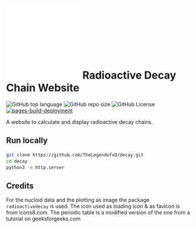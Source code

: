 # ![Logo](https://raw.githubusercontent.com/TheLegendofxD/decay/main/assets/atom.svg) Radioactive Decay Chain Website
![GitHub top language](https://img.shields.io/github/languages/top/TheLegendofxD/decay?style=flat)
![GitHub repo size](https://img.shields.io/github/repo-size/TheLegendofxD/decay?style=flat)
![GitHub License](https://img.shields.io/github/license/TheLegendofxD/decay?style=flat)
[![pages-build-deployment](https://github.com/TheLegendofxD/decay/actions/workflows/pages/pages-build-deployment/badge.svg)](https://github.com/TheLegendofxD/decay/actions/workflows/pages/pages-build-deployment)

A website to calculate and display radioactive decay chains.

## Run locally
```bash
git clone https://github.com/TheLegendofxD/decay.git
cd decay
python3 -m http.server
```

## Credits
For the nucloid data and the plotting as image the package ```radioactivedecay``` is used.
The icon used as loading icon & as favicon is from icons8.com.
The periodic table is a modified version of the one from a tutorial on geeksforgeeks.com